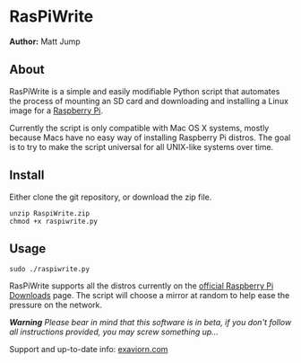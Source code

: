 # RasPiWrite

**Author:** Matt Jump

## About
RasPiWrite is a simple and easily modifiable Python script that automates the process of mounting an SD card and downloading and installing a Linux image for a [Raspberry Pi](http://raspberrypi.org). 

Currently the script is only compatible with Mac OS X systems, mostly because Macs have no easy way of installing Raspberry Pi distros. The goal is to try to make the script universal for all UNIX-like systems over time.

## Install

Either clone the git repository, or download the zip file.

    unzip RaspiWrite.zip
    chmod +x raspiwrite.py

## Usage 

    sudo ./raspiwrite.py 

RasPiWrite supports all the distros currently on the [official Raspberry Pi Downloads](http://raspberrypi.org/downloads) page. The script will choose a mirror at random to help ease the pressure on the network.

***Warning***
*Please bear in mind that this software is in beta, if you don't follow all instructions provided, you may screw something up...*

Support and up-to-date info:
[exaviorn.com](exaviorn.com)
